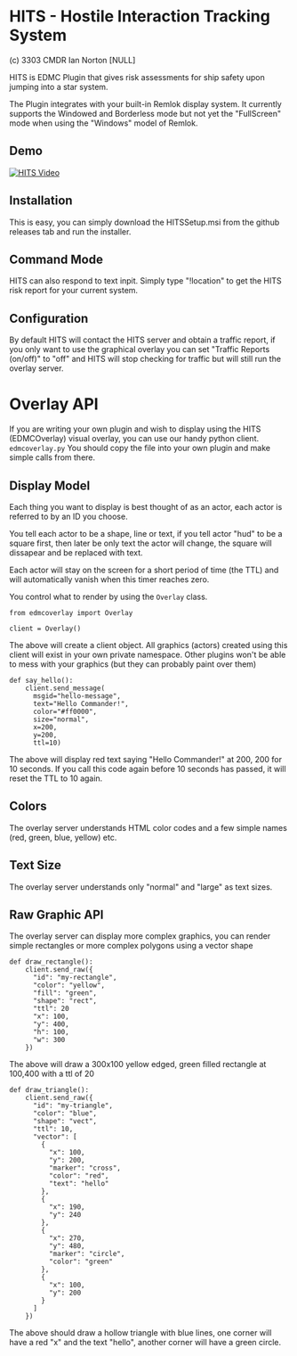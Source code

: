 HITS - Hostile Interaction Tracking System
===========================================
(c) 3303 CMDR Ian Norton [NULL]

HITS is EDMC Plugin that gives risk assessments for ship safety upon jumping
into a star system.

The Plugin integrates with your built-in Remlok display system. It currently
supports the Windowed and Borderless mode but not yet the "FullScreen" mode
when using the "Windows" model of Remlok.

Demo
-----
[![HITS Video](https://img.youtube.com/vi/NIpqUIM_01I/0.jpg)](https://www.youtube.com/watch?v=NIpqUIM_01I)

Installation
-------------

This is easy, you can simply download the HITSSetup.msi from the github releases tab and run the installer.

Command Mode
-------------

HITS can also respond to text inpit. Simply type "!location" to get the HITS
risk report for your current system.

Configuration
--------------
By default HITS will contact the HITS server and obtain a traffic report, if you only want to
use the graphical overlay you can set "Traffic Reports (on/off)" to "off" and HITS will stop checking for
traffic but will still run the overlay server.

Overlay API
==============
If you are writing your own plugin and wish to display using the HITS (EDMCOverlay) visual overlay, you can use
our handy python client. `edmcoverlay.py`  You should copy the file into your own plugin and make simple calls 
from there.

Display Model
--------------
Each thing you want to display is best thought of as an actor, each actor is referred to by an ID you choose.

You tell each actor to be a shape, line or text, if you tell actor "hud" to be a square first, then later be only
text the actor will change, the square will dissapear and be replaced with text.

Each actor will stay on the screen for a short period of time (the TTL) and will automatically vanish when this
timer reaches zero.

You control what to render by using the `Overlay` class.
```
from edmcoverlay import Overlay

client = Overlay()
```
The above will create a client object. All graphics (actors) created using this client will exist in your
own private namespace.  Other plugins won't be able to mess with your graphics (but they can probably paint over 
them)

```
def say_hello():
    client.send_message(
      msgid="hello-message",
      text="Hello Commander!",
      color="#ff0000",
      size="normal",
      x=200,
      y=200,
      ttl=10)
```
The above will display red text saying "Hello Commander!" at 200, 200 for 10 seconds.  If you call this code
again before 10 seconds has passed, it will reset the TTL to 10 again.

Colors
-------

The overlay server understands HTML color codes and a few simple names (red, green, blue, yellow) etc.

Text Size
----------

The overlay server understands only "normal" and "large" as text sizes.

Raw Graphic API
----------------

The overlay server can display more complex graphics, you can render simple rectangles or more complex polygons using a vector shape

```
def draw_rectangle():
    client.send_raw({
      "id": "my-rectangle",
      "color": "yellow",
      "fill": "green",
      "shape": "rect",
      "ttl": 20
      "x": 100,
      "y": 400,
      "h": 100,
      "w": 300
    })
```

The above will draw a 300x100 yellow edged, green filled rectangle at 100,400 with a ttl of 20

```
def draw_triangle():
    client.send_raw({
      "id": "my-triangle",
      "color": "blue",
      "shape": "vect",
      "ttl": 10,
      "vector": [
        {
          "x": 100,
          "y": 200,
          "marker": "cross",
          "color": "red",
          "text": "hello"
        },
        {
          "x": 190,
          "y": 240
        },
        {
          "x": 270,
          "y": 480,
          "marker": "circle",
          "color": "green"
        },
        {
          "x": 100,
          "y": 200
        } 
      ]
    })
```

The above should draw a hollow triangle with blue lines, one corner will have a red "x" and the text "hello", 
another corner will have a green circle.